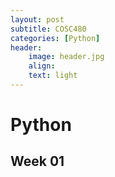 ```yaml
---
layout: post
subtitle: COSC480
categories: [Python]
header:
    image: header.jpg
    align:
    text: light
---
```


# Python

## Week 01
